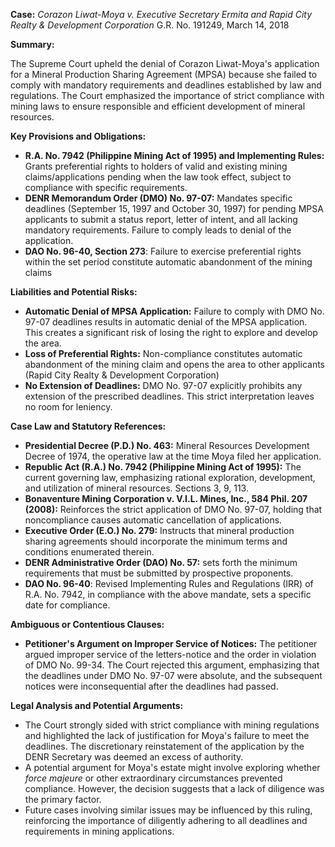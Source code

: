 **Case:** *Corazon Liwat-Moya v. Executive Secretary Ermita and Rapid City Realty & Development Corporation* G.R. No. 191249, March 14, 2018

**Summary:**

The Supreme Court upheld the denial of Corazon Liwat-Moya's application for a Mineral Production Sharing Agreement (MPSA) because she failed to comply with mandatory requirements and deadlines established by law and regulations.  The Court emphasized the importance of strict compliance with mining laws to ensure responsible and efficient development of mineral resources.

**Key Provisions and Obligations:**

*   **R.A. No. 7942 (Philippine Mining Act of 1995) and Implementing Rules:**  Grants preferential rights to holders of valid and existing mining claims/applications pending when the law took effect, subject to compliance with specific requirements.
*   **DENR Memorandum Order (DMO) No. 97-07:** Mandates specific deadlines (September 15, 1997 and October 30, 1997) for pending MPSA applicants to submit a status report, letter of intent, and all lacking mandatory requirements. Failure to comply leads to denial of the application.
*   **DAO No. 96-40, Section 273**: Failure to exercise preferential rights within the set period constitute automatic abandonment of the mining claims

**Liabilities and Potential Risks:**

*   **Automatic Denial of MPSA Application:** Failure to comply with DMO No. 97-07 deadlines results in automatic denial of the MPSA application. This creates a significant risk of losing the right to explore and develop the area.
*   **Loss of Preferential Rights:** Non-compliance constitutes automatic abandonment of the mining claim and opens the area to other applicants (Rapid City Realty & Development Corporation)
*   **No Extension of Deadlines:** DMO No. 97-07 explicitly prohibits any extension of the prescribed deadlines. This strict interpretation leaves no room for leniency.

**Case Law and Statutory References:**

*   **Presidential Decree (P.D.) No. 463:**  Mineral Resources Development Decree of 1974, the operative law at the time Moya filed her application.
*   **Republic Act (R.A.) No. 7942 (Philippine Mining Act of 1995):** The current governing law, emphasizing rational exploration, development, and utilization of mineral resources. Sections 3, 9, 113.
*   **Bonaventure Mining Corporation v. V.I.L. Mines, Inc., 584 Phil. 207 (2008):**  Reinforces the strict application of DMO No. 97-07, holding that noncompliance causes automatic cancellation of applications.
*   **Executive Order (E.O.) No. 279:** Instructs that mineral production sharing agreements should incorporate the minimum terms and conditions enumerated therein.
*   **DENR Administrative Order (DAO) No. 57:** sets forth the minimum requirements that must be submitted by prospective proponents.
*   **DAO No. 96-40**:  Revised Implementing Rules and Regulations (IRR) of R.A. No. 7942, in compliance with the above mandate, sets a specific date for compliance.

**Ambiguous or Contentious Clauses:**

*   **Petitioner's Argument on Improper Service of Notices:** The petitioner argued improper service of the letters-notice and the order in violation of DMO No. 99-34. The Court rejected this argument, emphasizing that the deadlines under DMO No. 97-07 were absolute, and the subsequent notices were inconsequential after the deadlines had passed.

**Legal Analysis and Potential Arguments:**

*   The Court strongly sided with strict compliance with mining regulations and highlighted the lack of justification for Moya's failure to meet the deadlines. The discretionary reinstatement of the application by the DENR Secretary was deemed an excess of authority.
*   A potential argument for Moya's estate might involve exploring whether *force majeure* or other extraordinary circumstances prevented compliance. However, the decision suggests that a lack of diligence was the primary factor.
*   Future cases involving similar issues may be influenced by this ruling, reinforcing the importance of diligently adhering to all deadlines and requirements in mining applications.
